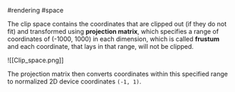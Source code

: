 #rendering #space 

The clip space contains the coordinates that are clipped out (if they do not fit) and transformed using **projection matrix**, which specifies a range of coordinates of (-1000, 1000) in each dimension, which is called **frustum** and each coordinate, that lays in that range, will not be clipped.

![[Clip_space.png]]

The projection matrix then converts coordinates within this specified range to normalized 2D device coordinates `(-1, 1)`. 